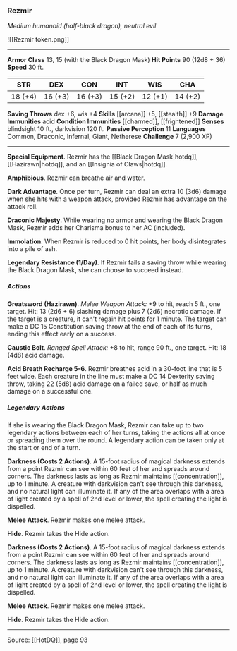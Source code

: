 ### Rezmir
_Medium humanoid (half-black dragon), neutral evil_

![[Rezmir token.png]]


---

**Armor Class** 13, 15 (with the Black Dragon Mask)
**Hit Points** 90 (12d8 + 36)
**Speed** 30 ft.

| STR     | DEX     | CON     | INT     | WIS     | CHA     |
|---------|---------|---------|---------|---------|---------|
| 18 (+4) | 16 (+3) | 16 (+3) | 15 (+2) | 12 (+1) | 14 (+2) |

**Saving Throws** dex +6, wis +4
**Skills** [[arcana]] +5, [[stealth]] +9
**Damage Immunities** acid
**Condition Immunities** [[charmed]], [[frightened]]
**Senses** blindsight 10 ft., darkvision 120 ft.
**Passive Perception** 11
**Languages** Common, Draconic, Infernal, Giant, Netherese
**Challenge** 7 (2,900 XP)

---

**Special Equipment**. Rezmir has the [[Black Dragon Mask|hotdq]], [[Hazirawn|hotdq]], and an [[Insignia of Claws|hotdq]].

**Amphibious**. Rezmir can breathe air and water.

**Dark Advantage**. Once per turn, Rezmir can deal an extra 10 (3d6) damage when she hits with a weapon attack, provided Rezmir has advantage on the attack roll.

**Draconic Majesty**. While wearing no armor and wearing the Black Dragon Mask, Rezmir adds her Charisma bonus to her AC (included).

**Immolation**. When Rezmir is reduced to 0 hit points, her body disintegrates into a pile of ash.

**Legendary Resistance (1/Day)**. If Rezmir fails a saving throw while wearing the Black Dragon Mask, she can choose to succeed instead.

##### Actions
**Greatsword (Hazirawn)**. _Melee Weapon Attack:_ +9 to hit, reach 5 ft., one target. Hit: 13 (2d6 + 6) slashing damage plus 7 (2d6) necrotic damage. If the target is a creature, it can't regain hit points for 1 minute. The target can make a DC 15 Constitution saving throw at the end of each of its turns, ending this effect early on a success.

**Caustic Bolt**. _Ranged Spell Attack:_ +8 to hit, range 90 ft., one target. Hit: 18 (4d8) acid damage.

**Acid Breath Recharge 5-6**. Rezmir breathes acid in a 30-foot line that is 5 feet wide. Each creature in the line must make a DC 14 Dexterity saving throw, taking 22 (5d8) acid damage on a failed save, or half as much damage on a successful one.

##### Legendary Actions
If she is wearing the Black Dragon Mask, Rezmir can take up to two legendary actions between each of her turns, taking the actions all at once or spreading them over the round. A legendary action can be taken only at the start or end of a turn.

**Darkness (Costs 2 Actions)**. A 15-foot radius of magical darkness extends from a point Rezmir can see within 60 feet of her and spreads around corners. The darkness lasts as long as Rezmir maintains [[concentration]], up to 1 minute. A creature with darkvision can't see through this darkness, and no natural light can illuminate it. If any of the area overlaps with a area of light created by a spell of 2nd level or lower, the spell creating the light is dispelled.

**Melee Attack**. Rezmir makes one melee attack.

**Hide**. Rezmir takes the Hide action.

**Darkness (Costs 2 Actions)**. A 15-foot radius of magical darkness extends from a point Rezmir can see within 60 feet of her and spreads around corners. The darkness lasts as long as Rezmir maintains [[concentration]], up to 1 minute. A creature with darkvision can't see through this darkness, and no natural light can illuminate it. If any of the area overlaps with a area of light created by a spell of 2nd level or lower, the spell creating the light is dispelled.

**Melee Attack**. Rezmir makes one melee attack.

**Hide**. Rezmir takes the Hide action.


---

Source: [[HotDQ]], page 93